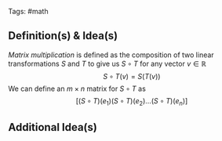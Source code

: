 Tags: #math 
## Definition(s) & Idea(s)
*Matrix multiplication* is defined as the composition of two linear transformations $S$ and $T$ to give us $S\circ T$ for any vector $v\in\mathbb{R}$$$S\circ T(v)=S(T(v))$$
We can define an $m\times n$ matrix for $S\circ T$ as$$[(S\circ T)(e_1)(S\circ T)(e_2)\dots(S\circ T)(e_n)]$$
## Additional Idea(s)


